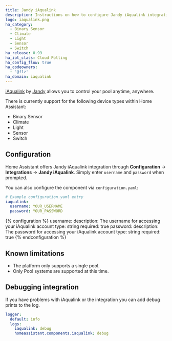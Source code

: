 ```yaml
---
title: Jandy iAqualink
description: Instructions on how to configure Jandy iAqualink integration.
logo: iaqualink.png
ha_category:
  - Binary Sensor
  - Climate
  - Light
  - Sensor
  - Switch
ha_release: 0.99
ha_iot_class: Cloud Polling
ha_config_flow: true
ha_codeowners:
  - '@flz'
ha_domain: iaqualink
---
```


[iAqualink](https://www.iaqualink.com/) by [Jandy](https://www.jandy.com/) allows you to control your pool anytime, anywhere.

There is currently support for the following device types within Home Assistant:

- Binary Sensor
- Climate
- Light
- Sensor
- Switch

## Configuration

Home Assistant offers Jandy iAqualink integration through **Configuration** -> **Integrations** -> **Jandy iAqualink**. Simply enter `username` and `password` when prompted.

You can also configure the component via `configuration.yaml`:

```yaml
# Example configuration.yaml entry
iaqualink:
  username: YOUR_USERNAME
  password: YOUR_PASSWORD
```

{% configuration %}
username:
  description: The username for accessing your iAqualink account
  type: string
  required: true
password:
  description: The password for accessing your iAqualink account
  type: string
  required: true
{% endconfiguration %}

## Known limitations

- The platform only supports a single pool.
- Only Pool systems are supported at this time.

## Debugging integration

If you have problems with iAqualink or the integration you can add debug prints to the log.

```yaml
logger:
  default: info
  logs:
    iaqualink: debug
    homeassistant.components.iaqualink: debug
```
